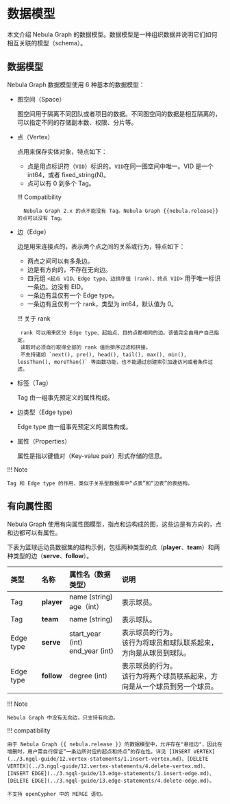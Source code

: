 # 数据模型

本文介绍 Nebula Graph 的数据模型。数据模型是一种组织数据并说明它们如何相互关联的模型（schema）。

## 数据模型

Nebula Graph 数据模型使用 6 种基本的数据模型：

- 图空间（Space）

  图空间用于隔离不同团队或者项目的数据。不同图空间的数据是相互隔离的，可以指定不同的存储副本数、权限、分片等。

- 点（Vertex）

  点用来保存实体对象，特点如下：

  - 点是用点标识符（`VID`）标识的。`VID`在同一图空间中唯一。VID 是一个 int64，或者 fixed_string(N)。
  - 点可以有 0 到多个 Tag。
  
  !!! Compatibility

        Nebula Graph 2.x 的点不能没有 Tag。Nebula Graph {{nebula.release}} 的点可以没有 Tag。

- 边（Edge）

  边是用来连接点的，表示两个点之间的关系或行为，特点如下：
  
  - 两点之间可以有多条边。
  - 边是有方向的，不存在无向边。
  - 四元组 `<起点 VID、Edge type、边排序值 (rank)、终点 VID>` 用于唯一标识一条边。边没有 EID。
  - 一条边有且仅有一个 Edge type。
  - 一条边有且仅有一个 rank，类型为 int64，默认值为 0。

  !!! 关于 rank

       rank 可以用来区分 Edge type、起始点、目的点都相同的边。该值完全由用户自己指定。       
       读取时必须自行取得全部的 rank 值后排序过滤和拼接。       
       不支持诸如 `next(), pre(), head(), tail(), max(), min(), lessThan(), moreThan()` 等函数功能，也不能通过创建索引加速访问或者条件过滤。 

- 标签（Tag）

  Tag 由一组事先预定义的属性构成。

- 边类型（Edge type）

  Edge type 由一组事先预定义的属性构成。

- 属性（Properties）

  属性是指以键值对（Key-value pair）形式存储的信息。

!!! Note

    Tag 和 Edge type 的作用，类似于关系型数据库中“点表”和“边表”的表结构。

## 有向属性图

Nebula Graph 使用有向属性图模型，指点和边构成的图，这些边是有方向的，点和边都可以有属性。

下表为篮球运动员数据集的结构示例，包括两种类型的点（**player**、**team**）和两种类型的边（**serve**、**follow**）。

| 类型 | 名称 | 属性名（数据类型） | 说明 |
| :--- | :--- | :---| :--- |
|Tag|  **player**      | name (string) <br>age（int）  | 表示球员。  |
|Tag|   **team** |  name (string) |  表示球队。 |
|Edge type|  **serve**  |  start_year (int) <br> end_year (int) | 表示球员的行为。<br>该行为将球员和球队联系起来，方向是从球员到球队。  |
|Edge type|  **follow**  | degree (int)  | 表示球员的行为。<br>该行为将两个球员联系起来，方向是从一个球员到另一个球员。  |

!!! Note

    Nebula Graph 中没有无向边，只支持有向边。

!!! compatibility
    
    由于 Nebula Graph {{ nebula.release }} 的数据模型中，允许存在"悬挂边"，因此在增删时，用户需自行保证“一条边所对应的起点和终点”的存在性。详见 [INSERT VERTEX](../3.ngql-guide/12.vertex-statements/1.insert-vertex.md)、[DELETE VERTEX](../3.ngql-guide/12.vertex-statements/4.delete-vertex.md)、[INSERT EDGE](../3.ngql-guide/13.edge-statements/1.insert-edge.md)、[DELETE EDGE](../3.ngql-guide/13.edge-statements/4.delete-edge.md)。

    不支持 openCypher 中的 MERGE 语句。
